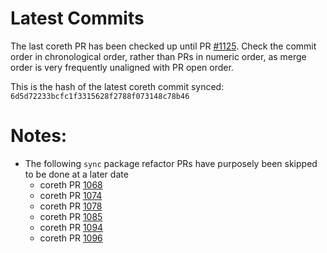 # Latest Commits 

The last coreth PR has been checked up until PR [#1125](https://github.com/ava-labs/coreth/pull/1125). Check the commit order in chronological order, rather than PRs in numeric order, as merge order is very frequently unaligned with PR open order. 


This is the hash of the latest coreth commit synced: `6d5d72233bcfc1f3315628f2788f073148c78b46`

# Notes: 
- The following `sync` package refactor PRs have purposely been skipped to be done at a later date 
  - coreth PR [1068](https://github.com/ava-labs/coreth/pull/1074)
  - coreth PR [1074](https://github.com/ava-labs/coreth/pull/1074)
  - coreth PR [1078](https://github.com/ava-labs/coreth/pull/1078)
  - coreth PR [1085](https://github.com/ava-labs/coreth/pull/1085)
  - coreth PR [1094](https://github.com/ava-labs/coreth/pull/1093)
  - coreth PR [1096](https://github.com/ava-labs/coreth/pull/1096)
